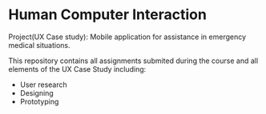 # Human Computer Interaction
Project(UX Case study): Mobile application for assistance in emergency medical situations.

This repository contains all assignments submited during the course and all elements of the UX Case Study including:
- User research
- Designing 
- Prototyping
